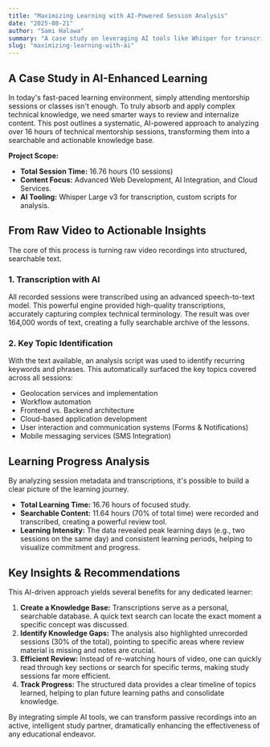 ```yaml
---
title: "Maximizing Learning with AI-Powered Session Analysis"
date: "2025-08-21"
author: "Sami Halawa"
summary: "A case study on leveraging AI tools like Whisper for transcription and automated analysis to extract key insights and track progress from recorded technical mentorship sessions."
slug: "maximizing-learning-with-ai"
---
```


## A Case Study in AI-Enhanced Learning

In today's fast-paced learning environment, simply attending mentorship sessions or classes isn't enough. To truly absorb and apply complex technical knowledge, we need smarter ways to review and internalize content. This post outlines a systematic, AI-powered approach to analyzing over 16 hours of technical mentorship sessions, transforming them into a searchable and actionable knowledge base.

**Project Scope:**
- **Total Session Time:** 16.76 hours (10 sessions)
- **Content Focus:** Advanced Web Development, AI Integration, and Cloud Services.
- **AI Tooling:** Whisper Large v3 for transcription, custom scripts for analysis.

## From Raw Video to Actionable Insights

The core of this process is turning raw video recordings into structured, searchable text.

### 1. Transcription with AI
All recorded sessions were transcribed using an advanced speech-to-text model. This powerful engine provided high-quality transcriptions, accurately capturing complex technical terminology. The result was over 164,000 words of text, creating a fully searchable archive of the lessons.

### 2. Key Topic Identification
With the text available, an analysis script was used to identify recurring keywords and phrases. This automatically surfaced the key topics covered across all sessions:
- Geolocation services and implementation
- Workflow automation
- Frontend vs. Backend architecture
- Cloud-based application development
- User interaction and communication systems (Forms & Notifications)
- Mobile messaging services (SMS Integration)

## Learning Progress Analysis

By analyzing session metadata and transcriptions, it's possible to build a clear picture of the learning journey.

- **Total Learning Time:** 16.76 hours of focused study.
- **Searchable Content:** 11.64 hours (70% of total time) were recorded and transcribed, creating a powerful review tool.
- **Learning Intensity:** The data revealed peak learning days (e.g., two sessions on the same day) and consistent learning periods, helping to visualize commitment and progress.

## Key Insights & Recommendations

This AI-driven approach yields several benefits for any dedicated learner:

1.  **Create a Knowledge Base:** Transcriptions serve as a personal, searchable database. A quick text search can locate the exact moment a specific concept was discussed.
2.  **Identify Knowledge Gaps:** The analysis also highlighted unrecorded sessions (30% of the total), pointing to specific areas where review material is missing and notes are crucial.
3.  **Efficient Review:** Instead of re-watching hours of video, one can quickly read through key sections or search for specific terms, making study sessions far more efficient.
4.  **Track Progress:** The structured data provides a clear timeline of topics learned, helping to plan future learning paths and consolidate knowledge.

By integrating simple AI tools, we can transform passive recordings into an active, intelligent study partner, dramatically enhancing the effectiveness of any educational endeavor.


